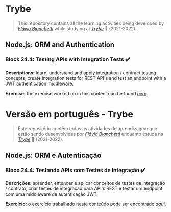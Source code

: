 # Trybe

> This repository contains all the learning activities being developed by _[Flávio Bianchetti](https://www.linkedin.com/in/flaviobianchetti/)_ while studying at _[Trybe](https://www.betrybe.com/)_ :rocket: (2021-2022).

## Node.js: ORM and Authentication


### Block 24.4: Testing APIs with Integration Tests :heavy_check_mark:

**Descriptions:** learn, understand and apply integration / contract testing concepts, create integration tests for REST API's and test an endpoint with a JWT authentication middleware.

**Exercise:** the exercise worked on in this content can be found _[here](https://github.com/tryber/nodejs-jwt-base-project)_.

# Versão em português - Trybe

> Este repositório contêm todas as atividades de aprendizagem que estão sendo desenvolvidas por  _[Flávio Bianchetti](https://www.linkedin.com/in/flaviobianchetti/)_ enquanto estuda na _[Trybe](https://www.betrybe.com/)_ :rocket: (2021-2022).

## Node.js: ORM e Autenticação


### Bloco 24.4: Testando APIs com Testes de Integração :heavy_check_mark:

**Descrições:** aprender, entender e aplicar conceitos de testes de integração / contrato, criar testes de integração para API's REST e testar um endpoint com uma middleware de autenticação JWT.

**Exercício:** o exercício trabalhado neste conteúdo pode ser encontrado _[aqui](https://github.com/tryber/nodejs-jwt-base-project)_.